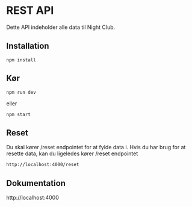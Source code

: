 # REST API

Dette API indeholder alle data til Night Club.

## Installation
```
npm install
```

## Kør
```
npm run dev
```
eller
```
npm start
```

## Reset
Du skal kører /reset endpointet for at fylde data i.
Hvis du har brug for at resette data, kan du ligeledes kører /reset endpointet
```
http://localhost:4000/reset
```

## Dokumentation
http://localhost:4000
